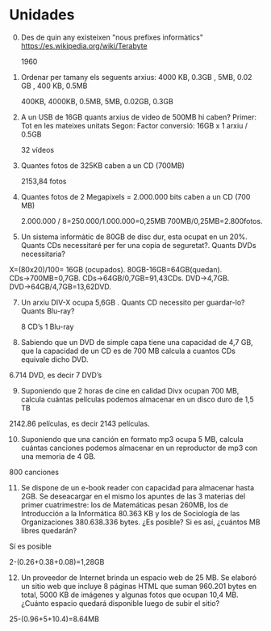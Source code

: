 # Unidades
0) Des de quin any existeixen "nous prefixes informàtics"  https://es.wikipedia.org/wiki/Terabyte 

   1960

1) Ordenar per tamany els seguents arxius:  4000 KB, 0.3GB , 5MB, 0.02 GB , 400 KB, 0.5MB

   400KB, 4000KB, 0.5MB, 5MB, 0.02GB, 0.3GB
   
2) A un USB de 16GB quants arxius de video de 500MB hi caben? 
 Primer: Tot en les mateixes unitats      Segon: Factor conversió:  16GB  x  1 arxiu / 0.5GB

   32 vídeos
   
3) Quantes fotos de 325KB caben a un CD (700MB) 

   2153,84 fotos
   
5) Quantes fotos de 2 Megapixels = 2.000.000 bits caben a un CD (700 MB)

   2.000.000 / 8=250.000/1.000.000=0,25MB    700MB/0,25MB=2.800fotos.

6) Un sistema informàtic de 80GB de disc dur, esta ocupat en un 20%. 
Quants CDs necessitaré per fer una copia de seguretat?. Quants DVDs necessitaria?

X=(80x20)/100= 16GB (ocupados).         80GB-16GB=64GB(quedan).
CDs→700MB=0,7GB.          CDs→64GB/0,7GB=91,43CDs.
DVD→4,7GB.                          DVD→64GB/4,7GB=13,62DVD.


7) Un arxiu DIV-X ocupa 5,6GB . 
   Quants CD necessito per guardar-lo? Quants Blu-ray?
   
   8 CD’s	1 Blu-ray
   
8) Sabiendo que un DVD de simple capa tiene una capacidad de 4,7 GB, que la capacidad de un CD es de 700 MB calcula a cuantos CDs equivale dicho DVD.

  6.714 DVD, es decir 7 DVD’s
  
9) Suponiendo que 2 horas de cine en calidad Divx ocupan 700 MB, calcula cuántas películas podemos almacenar en un disco duro de 1,5 TB

  2142.86 películas, es decir 2143 películas.
  
10) Suponiendo que una canción en formato mp3 ocupa 5 MB, calcula cuántas canciones podemos almacenar en un reproductor de mp3 con una memoria de 4 GB.

   800 canciones  
  
11)  Se dispone de un e-book reader con capacidad para almacenar hasta 2GB.
 Se deseacargar en el mismo los apuntes de las 3 materias del primer cuatrimestre: 
los de Matemáticas pesan 260MB, los de Introducción a la Informática 80.363 KB y los de
Sociología de las Organizaciones 380.638.336 bytes. ¿Es posible? Si es así, ¿cuántos MB
libres quedarán?

Sí es posible

2-(0.26+0.38+0.08)=1,28GB

12)  Un proveedor de Internet brinda un espacio web de 25 MB. Se elaboró un sitio web que
incluye 8 páginas HTML que suman 960.201 bytes en total, 5000 KB de imágenes y algunas
fotos que ocupan 10,4 MB. ¿Cuánto espacio quedará disponible luego de subir el sitio?

   25-(0.96+5+10.4)=8.64MB

